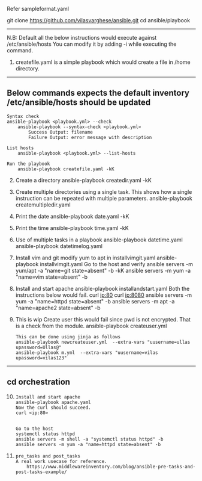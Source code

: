 
Refer sampleformat.yaml

git clone https://github.com/vilasvarghese/ansible.git
cd ansible/playbook

----------------------------------------------------------------------------------------------------------------------------
N.B: Default all the below instructions would execute against /etc/ansible/hosts
You can modify it by adding -i <inventory> while executing the command.

1. 	createfile.yaml is a simple playbook which would create a file in /home directory.

------------------------------------------
Below commands expects the default inventory 
/etc/ansible/hosts should be updated
------------------------------------------
	Syntax check
	ansible-playbook <playbook.yml> --check
		ansible-playbook --syntax-check <playbook.yml> 
			Success Output: filename
			Failure Output: error message with description
		
	List hosts
		ansible-playbook <playbook.yml> --list-hosts
	
	Run the playbook
		ansible-playbook createfile.yaml -kK

2. 	Create a directory
		ansible-playbook createdir.yaml -kK
	
3. 	Create multiple directories using a single task.
	This shows how a single instruction can be repeated with multiple parameters.
		ansible-playbook createmultipledir.yaml

4. 	Print the date
		ansible-playbook date.yaml -kK

5. 	Print the time
		ansible-playbook time.yaml -kK
		
6. 	Use of multiple tasks in a playbook
		ansible-playbook datetime.yaml
		ansible-playbook datetimelog.yaml

7. 	Install vim and git
			modify yum to apt in installvimgit.yaml
		ansible-playbook installvimgit.yaml
		Go to the host and verify
		ansible servers -m yum/apt -a "name=git state=absent" -b -kK
		ansible servers -m yum -a "name=vim state=absent" -b

8. 	Install and start apache
		ansible-playbook installandstart.yaml
		Both the instructions below would fail.
		curl <ip:80>
		curl <ip:8080>
		ansible servers -m yum -a "name=httpd state=absent" -b
		ansible servers -m apt -a "name=apache2 state=absent" -b

9. 	This is wip
	Create user
		this would fail since pwd is not encrypted. That is a check from the module.
		ansible-playbook createuser.yml
		
		This can be done using jinja as follows
		ansible-playbook newcreateuser.yml  --extra-vars "uusername=ullas upassword=Ullas@"
		ansible-playbook m.yml  --extra-vars "uusername=vilas upassword=vilas123"
-----------------------------------------------------------------
cd orchestration
-----------------------------------------------------------------	
10. 	Install and start apache
		ansible-playbook apache.yaml
		Now the curl should succeed.
		curl <ip:80>
		

		Go to the host 
		systemctl status httpd
		ansible servers -m shell -a "systemctl status httpd" -b
		ansible servers -m yum -a "name=httpd state=absent" -b

11. 	pre_tasks and post_tasks
		A real work usecase for reference.
			https://www.middlewareinventory.com/blog/ansible-pre-tasks-and-post-tasks-example/
			
			